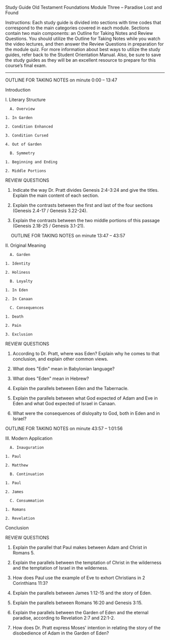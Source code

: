 Study Guide 
Old Testament Foundations
Module Three – Paradise Lost and Found

Instructions: Each study guide is divided into sections with time codes that correspond to the main categories covered in each module. Sections contain two main components: an Outline for Taking Notes and Review Questions. You should utilize the Outline for Taking Notes while you watch the video lectures, and then answer the Review Questions in preparation for the module quiz. For more information about best ways to utilize the study guides, refer back to the Student Orientation Manual. Also, be sure to save the study guides as they will be an excellent resource to prepare for this course’s final exam.

**********************************

OUTLINE FOR TAKING NOTES on minute 0:00 – 13:47

Introduction 

I. Literary Structure 

      A. Overview 

  	1. In Garden 

  	2. Condition Enhanced 

  	3. Condition Cursed 

  	4. Out of Garden 

      B. Symmetry 

  	1. Beginning and Ending 

  	2. Middle Portions 


REVIEW QUESTIONS

1. Indicate the way Dr. Pratt divides Genesis 2:4-3:24 and give the titles. Explain the main content of each section.

2. Explain the contrasts between the first and last of the four sections (Genesis 2.4-17 / Genesis 3.22-24).

3. Explain the contrasts between the two middle portions of this passage (Genesis 2.18-25 / Genesis 3.1-21).


 
OUTLINE FOR TAKING NOTES on minute 13:47 – 43:57

II. Original Meaning 

      A. Garden 

  	1. Identity 

  	2. Holiness 

      B. Loyalty 

  	1. In Eden 

  	2. In Canaan 

      C. Consequences 

  	1. Death 

  	2. Pain 

 	3. Exclusion 


REVIEW QUESTIONS

1. According to Dr. Pratt, where was Eden? Explain why he comes to that conclusion, and explain other common views.

2. What does "Edin" mean in Babylonian language?

3. What does "Eden" mean in Hebrew?

4. Explain the parallels between Eden and the Tabernacle.

5. Explain the parallels between what God expected of Adam and Eve in Eden and what God expected of Israel in Canaan. 

6. What were the consequences of disloyalty to God, both in Eden and in Israel?


 
OUTLINE FOR TAKING NOTES on minute 43:57 – 1:01:56

III. Modern Application 

      A. Inauguration 

  	1. Paul 

  	2. Matthew 

      B. Continuation 

  	1. Paul 

  	2. James 

      C. Consummation 

  	1. Romans 

  	2. Revelation 

Conclusion 


REVIEW QUESTIONS

1. Explain the parallel that Paul makes between Adam and Christ in Romans 5.

2. Explain the parallels between the temptation of Christ in the wilderness and the temptation of Israel in the wilderness.

3. How does Paul use the example of Eve to exhort Christians in 2 Corinthians 11:3?

4. Explain the parallels between James 1:12-15 and the story of Eden.

5. Explain the parallels between Romans 16:20 and Genesis 3:15.

6. Explain the parallels between the Garden of Eden and the eternal paradise, according to Revelation 2:7 and 22:1-2.

7. How does Dr. Pratt express Moses' intention in relating the story of the disobedience of Adam in the Garden of Eden?

